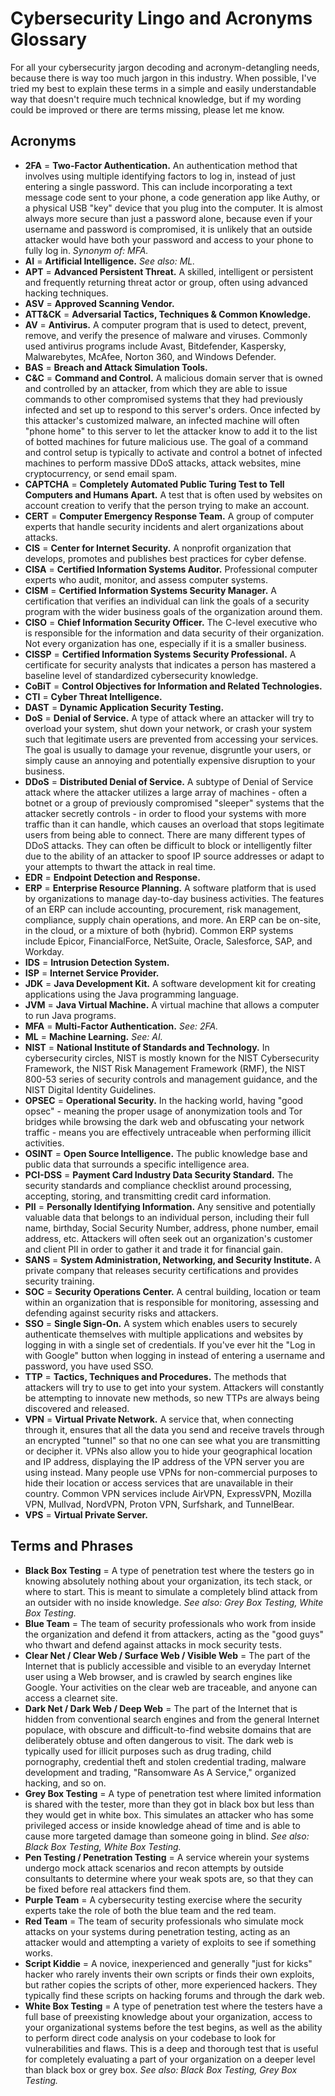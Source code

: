 # Cybersecurity Lingo and Acronyms Glossary
For all your cybersecurity jargon decoding and acronym-detangling needs, because there is way too much jargon in this industry. When possible, I've tried my best to explain these terms in a simple and easily understandable way that doesn't require much technical knowledge, but if my wording could be improved or there are terms missing, please let me know.

## Acronyms
- **2FA** = **Two-Factor Authentication.** An authentication method that involves using multiple identifying factors to log in, instead of just entering a single password. This can include incorporating a text message code sent to your phone, a code generation app like Authy, or a physical USB "key" device that you plug into the computer. It is almost always more secure than just a password alone, because even if your username and password is compromised, it is unlikely that an outside attacker would have both your password and access to your phone to fully log in. *Synonym of: MFA.*
- **AI** = **Artificial Intelligence.** *See also: ML.*
- **APT** = **Advanced Persistent Threat.** A skilled, intelligent or persistent and frequently returning threat actor or group, often using advanced hacking techniques.
- **ASV** = **Approved Scanning Vendor.**
- **ATT&CK** = **Adversarial Tactics, Techniques & Common Knowledge.**
- **AV** = **Antivirus.** A computer program that is used to detect, prevent, remove, and verify the presence of malware and viruses. Commonly used antivirus programs include Avast, Bitdefender, Kaspersky, Malwarebytes, McAfee, Norton 360, and Windows Defender.
- **BAS** = **Breach and Attack Simulation Tools.**
- **C&C** = **Command and Control.** A malicious domain server that is owned and controlled by an attacker, from which they are able to issue commands to other compromised systems that they had previously infected and set up to respond to this server's orders. Once infected by this attacker's customized malware, an infected machine will often "phone home" to this server to let the attacker know to add it to the list of botted machines for future malicious use. The goal of a command and control setup is typically to activate and control a botnet of infected machines to perform massive DDoS attacks, attack websites, mine cryptocurrency, or send email spam.
- **CAPTCHA** = **Completely Automated Public Turing Test to Tell Computers and Humans Apart.** A test that is often used by websites on account creation to verify that the person trying to make an account.
- **CERT** = **Computer Emergency Response Team.** A group of computer experts that handle security incidents and alert organizations about attacks.
- **CIS** = **Center for Internet Security.** A nonprofit organization that develops, promotes and publishes best practices for cyber defense.
- **CISA** = **Certified Information Systems Auditor.** Professional computer experts who audit, monitor, and assess computer systems.
- **CISM** = **Certified Information Systems Security Manager.** A certification that verifies an individual can link the goals of a security program with the wider business goals of the organization around them.
- **CISO** = **Chief Information Security Officer.** The C-level executive who is responsible for the information and data security of their organization. Not every organization has one, especially if it is a smaller business.
- **CISSP** = **Certified Information Systems Security Professional.** A certificate for security analysts that indicates a person has mastered a baseline level of standardized cybersecurity knowledge.
- **CoBiT** = **Control Objectives for Information and Related Technologies.**
- **CTI** = **Cyber Threat Intelligence.**
- **DAST** = **Dynamic Application Security Testing.**
- **DoS** = **Denial of Service.** A type of attack where an attacker will try to overload your system, shut down your network, or crash your system such that legitimate users are prevented from accessing your services. The goal is usually to damage your revenue, disgruntle your users, or simply cause an annoying and potentially expensive disruption to your business.
- **DDoS** = **Distributed Denial of Service.** A subtype of Denial of Service attack where the attacker utilizes a large array of machines - often a botnet or a group of previously compromised "sleeper" systems that the attacker secretly controls - in order to flood your systems with more traffic than it can handle, which causes an overload that stops legitimate users from being able to connect. There are many different types of DDoS attacks. They can often be difficult to block or intelligently filter due to the ability of an attacker to spoof IP source addresses or adapt to your attempts to thwart the attack in real time.
- **EDR** = **Endpoint Detection and Response.**
- **ERP** = **Enterprise Resource Planning.** A software platform that is used by organizations to manage day-to-day business activities. The features of an ERP can include accounting, procurement, risk management, compliance, supply chain operations, and more. An ERP can be on-site, in the cloud, or a mixture of both (hybrid). Common ERP systems include Epicor, FinancialForce, NetSuite, Oracle, Salesforce, SAP, and Workday.
- **IDS** = **Intrusion Detection System.**
- **ISP** = **Internet Service Provider.**
- **JDK** = **Java Development Kit.** A software development kit for creating applications using the Java programming language.
- **JVM** = **Java Virtual Machine.** A virtual machine that allows a computer to run Java programs.
- **MFA** = **Multi-Factor Authentication.** *See: 2FA.*
- **ML** = **Machine Learning.** *See: AI.*
- **NIST** = **National Institute of Standards and Technology.** In cybersecurity circles, NIST is mostly known for the NIST Cybersecurity Framework, the NIST Risk Management Framework (RMF), the NIST 800-53 series of security controls and management guidance, and the NIST Digital Identity Guidelines.
- **OPSEC** = **Operational Security.** In the hacking world, having "good opsec" - meaning the proper usage of anonymization tools and Tor bridges while browsing the dark web and obfuscating your network traffic - means you are effectively untraceable when performing illicit activities.
- **OSINT** = **Open Source Intelligence.** The public knowledge base and public data that surrounds a specific intelligence area.
- **PCI-DSS** = **Payment Card Industry Data Security Standard.** The security standards and compliance checklist around processing, accepting, storing, and transmitting credit card information.
- **PII** = **Personally Identifying Information.** Any sensitive and potentially valuable data that belongs to an individual person, including their full name, birthday, Social Security Number, address, phone number, email address, etc. Attackers will often seek out an organization's customer and client PII in order to gather it and trade it for financial gain.
- **SANS** = **System Administration, Networking, and Security Institute.** A private company that releases security certifications and provides security training.
- **SOC** = **Security Operations Center.** A central building, location or team within an organization that is responsible for monitoring, assessing and defending against security risks and attackers.
- **SSO** = **Single Sign-On.** A system which enables users to securely authenticate themselves with multiple applications and websites by logging in with a single set of credentials. If you've ever hit the "Log in with Google" button when logging in instead of entering a username and password, you have used SSO.
- **TTP** = **Tactics, Techniques and Procedures.** The methods that attackers will try to use to get into your system. Attackers will constantly be attempting to innovate new methods, so new TTPs are always being discovered and released.
- **VPN** = **Virtual Private Network.** A service that, when connecting through it, ensures that all the data you send and receive travels through an encrypted "tunnel" so that no one can see what you are transmitting or decipher it. VPNs also allow you to hide your geographical location and IP address, displaying the IP address of the VPN server you are using instead. Many people use VPNs for non-commercial purposes to hide their location or access services that are unavailable in their country. Common VPN services include AirVPN, ExpressVPN, Mozilla VPN, Mullvad, NordVPN, Proton VPN, Surfshark, and TunnelBear.
- **VPS** = **Virtual Private Server.**

## Terms and Phrases
- **Black Box Testing** = A type of penetration test where the testers go in knowing absolutely nothing about your organization, its tech stack, or where to start. This is meant to simulate a completely blind attack from an outsider with no inside knowledge. *See also: Grey Box Testing, White Box Testing.*
- **Blue Team** = The team of security professionals who work from inside the organization and defend it from attackers, acting as the "good guys" who thwart and defend against attacks in mock security tests.
- **Clear Net / Clear Web / Surface Web / Visible Web** = The part of the Internet that is publicly accessible and visible to an everyday Internet user using a Web browser, and is crawled by search engines like Google. Your activities on the clear web are traceable, and anyone can access a clearnet site.
- **Dark Net / Dark Web / Deep Web** = The part of the Internet that is hidden from conventional search engines and from the general Internet populace, with obscure and difficult-to-find website domains that are deliberately obtuse and often dangerous to visit. The dark web is typically used for illicit purposes such as drug trading, child pornography, credential theft and stolen credential trading, malware development and trading, "Ransomware As A Service," organized hacking, and so on.
- **Grey Box Testing** = A type of penetration test where limited information is shared with the tester, more than they got in black box but less than they would get in white box. This simulates an attacker who has some privileged access or inside knowledge ahead of time and is able to cause more targeted damage than someone going in blind. *See also: Black Box Testing, White Box Testing.*
- **Pen Testing / Penetration Testing** = A service wherein your systems undergo mock attack scenarios and recon attempts by outside consultants to determine where your weak spots are, so that they can be fixed before real attackers find them.
- **Purple Team** = A cybersecurity testing exercise where the security experts take the role of both the blue team and the red team.
- **Red Team** = The team of security professionals who simulate mock attacks on your systems during penetration testing, acting as an attacker would and attempting a variety of exploits to see if something works.
- **Script Kiddie** = A novice, inexperienced and generally "just for kicks" hacker who rarely invents their own scripts or finds their own exploits, but rather copies the scripts of other, more experienced hackers. They typically find these scripts on hacking forums and through the dark web.
- **White Box Testing** = A type of penetration test where the testers have a full base of preexisting knowledge about your organization, access to your organizational systems before the test begins, as well as the ability to perform direct code analysis on your codebase to look for vulnerabilities and flaws. This is a deep and thorough test that is useful for completely evaluating a part of your organization on a deeper level than black box or grey box. *See also: Black Box Testing, Grey Box Testing.*
